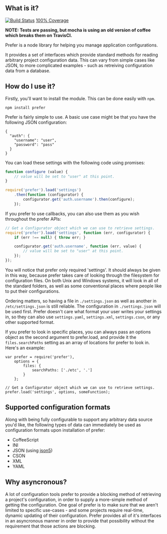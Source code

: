 
What is it?
-----------

[![Build Status][bs]](https://travis-ci.org/LimpidTech/prefer)
[100% Coverage][cov]

**NOTE: Tests are passing, but mocha is using an old version of coffee which breaks them on TravisCI.**

Prefer is a node library for helping you manage application configurations.

It provides a set of interfaces which provide standard methods for
reading arbitrary project configuration data. This can vary from simple cases
like JSON, to more complicated examples - such as retreiving configuration data
from a database.

How do I use it?
----------------

Firstly, you'll want to install the module. This can be done easily with `npm`.

    npm install prefer

Prefer is fairly simple to use. A basic use case might be that you have the
following JSON configuration:

    {
      "auth": {
        "username": "user",
        "password": "pass"
      }
    }

You can load these settings with the following code using promises:

```javascript
function configure (value) {
    // value will be set to "user" at this point.
}

require('prefer').load('settings')
    .then(function (configurator) {
        configurator.get('auth.username').then(configure);
    });
```


If you prefer to use callbacks, you can also use them as you wish throughout
the prefer APIs:

```javascript
// Get a Configurator object which we can use to retrieve settings.
require('prefer').load('settings', function (err, configurator) {
    if (err !== null) { throw err; }

    configurator.get('auth.username', function (err, value) {
        // value will be set to "user" at this point.
    });
});
```

You will notice that prefer only required 'settings'. It should always be given
in this way, because prefer takes care of looking through the filesystem for
configuration files. On both Unix and Windows systems, it will look in all of
the standard folders, as well as some conventional places where people like to
put their configurations.

Ordering matters, so having a file in `./settings.json` as well as another in
`/etc/settings.json` is still reliable. The configuration in `./settings.json`
will be used first. Prefer doesn't care what format your user writes your
settings in, so they can also use `settings.yaml`, `settings.xml`,
`settings.cson`, or any other supported format.

If you prefer to look in specific places, you can always pass an options object
as the second argument to prefer.load, and provide it the `files.searchPaths`
setting as an array of locations for prefer to look in. Here's an example:

    var prefer = require('prefer'),
        options = {
            files: {
                searchPaths: ['./etc', '.']
            }
        };

    // Get a Configurator object which we can use to retrieve settings.
    prefer.load('settings', options, someFunction);

Supported configuration formats
-------------------------------

Along with being fully configurable to support any arbitrary data source you'd
like, the following types of data can immediately be used as configuration formats
upon installation of prefer:

- CoffeeScript
- INI
- JSON (using [json5][j5])
- CSON
- XML
- YAML

Why asyncronous?
----------------

A lot of configuration tools prefer to provide a blocking method of retrieving
a project's configuration, in order to supply a more-simple method of getting
the configuration. One goal of prefer is to make sure that we aren't
limited to specific use-cases - and some projects require real-time, dynamic
updating of their configuration. Prefer provides all of it's interfaces in an
asyncronous manner in order to provide that possibility without the requirement
that those actions are blocking.



[cov]: http://monokro.me/projects/prefer/coverage.html
[bs]: https://travis-ci.org/LimpidTech/prefer.png?branch=master "Build Status"
[j5]: http://json5.org/ "json5 - JSON for the ES5 era"
